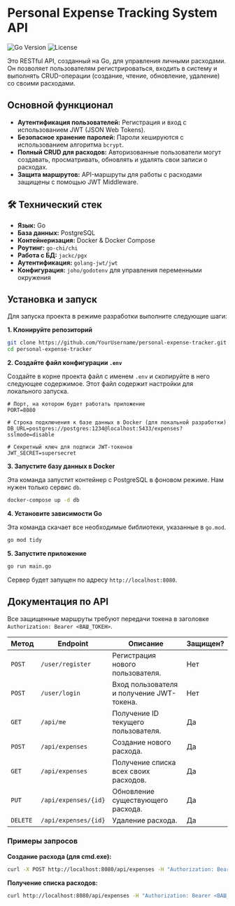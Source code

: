 # Personal Expense Tracking System API

![Go Version](https://img.shields.io/badge/Go-1.21%2B-blue.svg)
![License](https://img.shields.io/badge/License-MIT-green.svg)

Это RESTful API, созданный на Go, для управления личными расходами. Он позволяет пользователям регистрироваться, входить в систему и выполнять CRUD-операции (создание, чтение, обновление, удаление) со своими расходами.

## Основной функционал

- **Аутентификация пользователей:** Регистрация и вход с использованием JWT (JSON Web Tokens).
- **Безопасное хранение паролей:** Пароли хешируются с использованием алгоритма `bcrypt`.
- **Полный CRUD для расходов:** Авторизованные пользователи могут создавать, просматривать, обновлять и удалять свои записи о расходах.
- **Защита маршрутов:** API-маршруты для работы с расходами защищены с помощью JWT Middleware.

## 🛠️ Технический стек

- **Язык:** Go
- **База данных:** PostgreSQL
- **Контейнеризация:** Docker & Docker Compose
- **Роутинг:** `go-chi/chi`
- **Работа с БД:** `jackc/pgx`
- **Аутентификация:** `golang-jwt/jwt`
- **Конфигурация:** `joho/godotenv` для управления переменными окружения

## Установка и запуск

Для запуска проекта в режиме разработки выполните следующие шаги:

**1. Клонируйте репозиторий**
```sh
git clone https://github.com/YourUsername/personal-expense-tracker.git
cd personal-expense-tracker
```

**2. Создайте файл конфигурации `.env`**

Создайте в корне проекта файл с именем `.env` и скопируйте в него следующее содержимое. Этот файл содержит настройки для локального запуска.

```env
# Порт, на котором будет работать приложение
PORT=8080

# Строка подключения к базе данных в Docker (для локальной разработки)
DB_URL=postgres://postgres:1234@localhost:5433/expenses?sslmode=disable

# Секретный ключ для подписи JWT-токенов
JWT_SECRET=supersecret
```

**3. Запустите базу данных в Docker**

Эта команда запустит контейнер с PostgreSQL в фоновом режиме. Нам нужен только сервис `db`.

```sh
docker-compose up -d db
```

**4. Установите зависимости Go**

Эта команда скачает все необходимые библиотеки, указанные в `go.mod`.

```sh
go mod tidy
```

**5. Запустите приложение**

```sh
go run main.go
```

Сервер будет запущен по адресу `http://localhost:8080`.

## Документация по API

Все защищенные маршруты требуют передачи токена в заголовке `Authorization: Bearer <ВАШ_ТОКЕН>`.

| Метод  | Endpoint                  | Описание                                  | Защищен? |
|--------|---------------------------|-------------------------------------------|----------|
| `POST` | `/user/register`          | Регистрация нового пользователя.          | Нет      |
| `POST` | `/user/login`             | Вход пользователя и получение JWT-токена. | Нет      |
| `GET`  | `/api/me`                 | Получение ID текущего пользователя.       | Да       |
| `POST` | `/api/expenses`           | Создание нового расхода.                  | Да       |
| `GET`  | `/api/expenses`           | Получение списка всех своих расходов.     | Да       |
| `PUT`  | `/api/expenses/{id}`      | Обновление существующего расхода.         | Да       |
| `DELETE`| `/api/expenses/{id}`      | Удаление расхода.                         | Да       |

### Примеры запросов

**Создание расхода (для cmd.exe):**
```sh
curl -X POST http://localhost:8080/api/expenses -H "Authorization: Bearer <ВАШ_ТОКЕН>" -H "Content-Type: application/json" -d "{\"category_id\": 1, \"amount\": 9.99, \"note\": \"Кофе\"}"
```

**Получение списка расходов:**
```sh
curl http://localhost:8080/api/expenses -H "Authorization: Bearer <ВАШ_ТОКЕН>"
```
